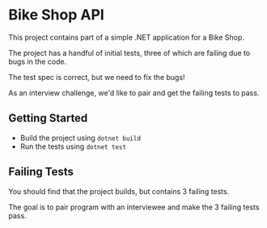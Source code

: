 # Bike Shop API

This project contains part of a simple .NET application for a Bike Shop.

The project has a handful of initial tests, three of which are failing due to bugs in the code.

The test spec is correct, but we need to fix the bugs!

As an interview challenge, we'd like to pair and get the failing tests to pass.

## Getting Started

* Build the project using `dotnet build`
* Run the tests using `dotnet test`

## Failing Tests

You should find that the project builds, but contains 3 failing tests.

The goal is to pair program with an interviewee and make the 3 failing tests pass.
